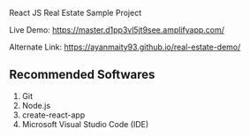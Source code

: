 React JS Real Estate Sample Project

Live Demo: https://master.d1pp3vl5jt9see.amplifyapp.com/


Alternate Link: https://ayanmaity93.github.io/real-estate-demo/

Recommended Softwares
----------------------------
1) Git
2) Node.js
3) create-react-app
4) Microsoft Visual Studio Code (IDE)
